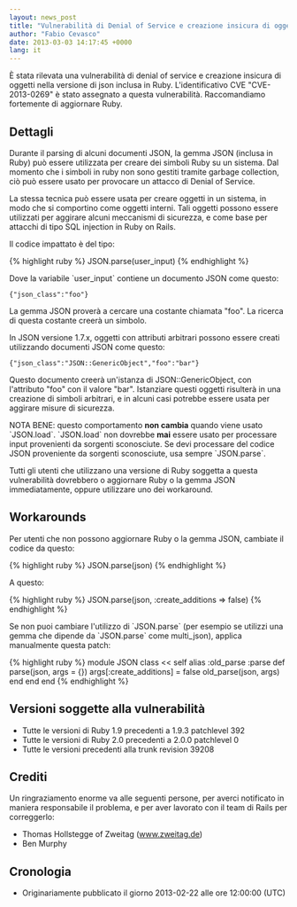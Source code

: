```yaml
---
layout: news_post
title: "Vulnerabilità di Denial of Service e creazione insicura di oggetti in JSON (CVE-2013-0269)"
author: "Fabio Cevasco"
date: 2013-03-03 14:17:45 +0000
lang: it
---
```


È stata rilevata una vulnerabilità di denial of service e
creazione insicura di oggetti nella versione di json inclusa in Ruby.
L\'identificativo CVE \"CVE-2013-0269\" è stato assegnato a questa
vulnerabilità. Raccomandiamo fortemente di aggiornare Ruby.

## Dettagli

Durante il parsing di alcuni documenti JSON, la gemma JSON (inclusa in
Ruby) può essere utilizzata per creare dei simboli Ruby su un sistema.
Dal momento che i simboli in ruby non sono gestiti tramite garbage
collection, ciò può essere usato per provocare un attacco di Denial of
Service.

La stessa tecnica può essere usata per creare oggetti in un sistema, in
modo che si comportino come oggetti interni. Tali oggetti possono essere
utilizzati per aggirare alcuni meccanismi di sicurezza, e come base per
attacchi di tipo SQL injection in Ruby on Rails.

Il codice impattato è del tipo:

{% highlight ruby %}
JSON.parse(user_input)
{% endhighlight %}

Dove la variabile \`user\_input\` contiene un documento JSON come
questo:

    {"json_class":"foo"}

La gemma JSON proverà a cercare una costante chiamata \"foo\". La
ricerca di questa costante creerà un simbolo.

In JSON versione 1.7.x, oggetti con attributi arbitrari possono essere
creati utilizzando documenti JSON come questo:

    {"json_class":"JSON::GenericObject","foo":"bar"}

Questo documento creerà un\'istanza di JSON::GenericObject, con
l\'attributo \"foo\" con il valore \"bar\". Istanziare questi oggetti
risulterà in una creazione di simboli arbitrari, e in alcuni casi
potrebbe essere usata per aggirare misure di sicurezza.

NOTA BENE: questo comportamento **non cambia** quando viene usato
\`JSON.load\`. \`JSON.load\` non dovrebbe **mai** essere usato per
processare input provenienti da sorgenti sconosciute. Se devi processare
del codice JSON proveniente da sorgenti sconosciute, usa sempre
\`JSON.parse\`.

Tutti gli utenti che utilizzano una versione di Ruby soggetta a questa
vulnerabilità dovrebbero o aggiornare Ruby o la gemma JSON
immediatamente, oppure utilizzare uno dei workaround.

## Workarounds

Per utenti che non possono aggiornare Ruby o la gemma JSON, cambiate il
codice da questo:

{% highlight ruby %}
JSON.parse(json)
{% endhighlight %}

A questo:

{% highlight ruby %}
JSON.parse(json, :create_additions => false)
{% endhighlight %}

Se non puoi cambiare l\'utilizzo di \`JSON.parse\` (per esempio se
utilizzi una gemma che dipende da \`JSON.parse\` come multi\_json),
applica manualmente questa patch:

{% highlight ruby %}
module JSON
  class << self
    alias :old_parse :parse
    def parse(json, args = {})
      args[:create_additions] = false
      old_parse(json, args)
    end
  end
end
{% endhighlight %}

## Versioni soggette alla vulnerabilità

* Tutte le versioni di Ruby 1.9 precedenti a 1.9.3 patchlevel 392
* Tutte le versioni di Ruby 2.0 precedenti a 2.0.0 patchlevel 0
* Tutte le versioni precedenti alla trunk revision 39208

## Crediti

Un ringraziamento enorme va alle seguenti persone, per averci notificato
in maniera responsabile il problema, e per aver lavorato con il team di
Rails per correggerlo:

* Thomas Hollstegge of Zweitag (www.zweitag.de)
* Ben Murphy

## Cronologia

* Originariamente pubblicato il giorno 2013-02-22 alle ore 12:00:00
  (UTC)

